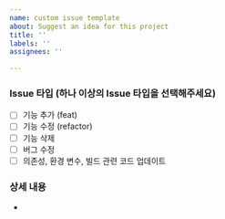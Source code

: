 ```yaml
---
name: custom issue template
about: Suggest an idea for this project
title: ''
labels: ''
assignees: ''

---
```


### Issue 타입 (하나 이상의 Issue 타입을 선택해주세요)
- [ ] 기능 추가 (feat)
- [ ] 기능 수정 (refactor)
- [ ] 기능 삭제
- [ ] 버그 수정
- [ ] 의존성, 환경 변수, 빌드 관련 코드 업데이트

### 상세 내용
- 
